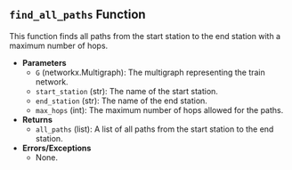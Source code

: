 ## `find_all_paths` Function

This function finds all paths from the start station to the end station with a maximum number of hops.

- **Parameters**
    - `G` (networkx.Multigraph): The multigraph representing the train network.
    - `start_station` (str): The name of the start station.
    - `end_station` (str): The name of the end station.
    - `max_hops` (int): The maximum number of hops allowed for the paths.
- **Returns**
    - `all_paths` (list): A list of all paths from the start station to the end station.
- **Errors/Exceptions**
    - None.